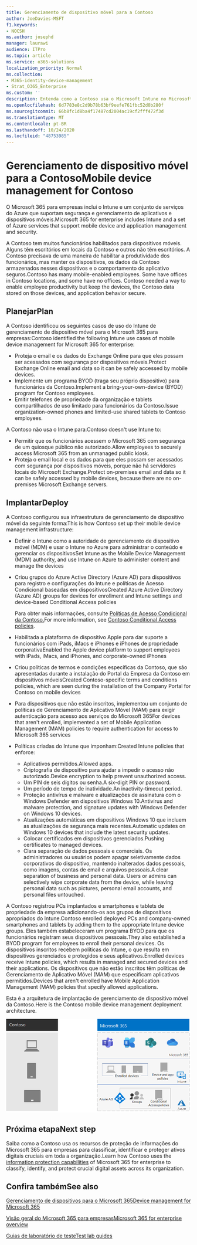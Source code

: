 ```yaml
---
title: Gerenciamento de dispositivo móvel para a Contoso
author: JoeDavies-MSFT
f1.keywords:
- NOCSH
ms.author: josephd
manager: laurawi
audience: ITPro
ms.topic: article
ms.service: o365-solutions
localization_priority: Normal
ms.collection:
- M365-identity-device-management
- Strat_O365_Enterprise
ms.custom: ''
description: Entenda como a Contoso usa o Microsoft Intune no Microsoft 365 para empresas para gerenciar seus dispositivos e aplicativos que são executados neles.
ms.openlocfilehash: 6d7783e8c2d9b78b63bf9eefe761fbc52d0b280f
ms.sourcegitcommit: 66b8fc1d8ba4f17487cd2004ac19cf2fff472f3d
ms.translationtype: MT
ms.contentlocale: pt-BR
ms.lasthandoff: 10/24/2020
ms.locfileid: "48753985"
---
```

# <a name="mobile-device-management-for-contoso"></a><span data-ttu-id="c96e8-103">Gerenciamento de dispositivo móvel para a Contoso</span><span class="sxs-lookup"><span data-stu-id="c96e8-103">Mobile device management for Contoso</span></span>

<span data-ttu-id="c96e8-104">O Microsoft 365 para empresas inclui o Intune e um conjunto de serviços do Azure que suportam segurança e gerenciamento de aplicativos e dispositivos móveis.</span><span class="sxs-lookup"><span data-stu-id="c96e8-104">Microsoft 365 for enterprise includes Intune and a set of Azure services that support mobile device and application management and security.</span></span>

<span data-ttu-id="c96e8-p101">A Contoso tem muitos funcionários habilitados para dispositivos móveis. Alguns têm escritórios em locais da Contoso e outros não têm escritórios. A Contoso precisava de uma maneira de habilitar a produtividade dos funcionários, mas manter os dispositivos, os dados da Contoso armazenados nesses dispositivos e o comportamento do aplicativo seguros.</span><span class="sxs-lookup"><span data-stu-id="c96e8-p101">Contoso has many mobile-enabled employees. Some have offices in Contoso locations, and some have no offices. Contoso needed a way to enable employee productivity but keep the devices, the Contoso data stored on those devices, and application behavior secure.</span></span>

## <a name="plan"></a><span data-ttu-id="c96e8-108">Planejar</span><span class="sxs-lookup"><span data-stu-id="c96e8-108">Plan</span></span>

<span data-ttu-id="c96e8-109">A Contoso identificou os seguintes casos de uso do Intune de gerenciamento de dispositivo móvel para o Microsoft 365 para empresas:</span><span class="sxs-lookup"><span data-stu-id="c96e8-109">Contoso identified the following Intune use cases of mobile device management for Microsoft 365 for enterprise:</span></span>

- <span data-ttu-id="c96e8-110">Proteja o email e os dados do Exchange Online para que eles possam ser acessados com segurança por dispositivos móveis.</span><span class="sxs-lookup"><span data-stu-id="c96e8-110">Protect Exchange Online email and data so it can be safely accessed by mobile devices.</span></span>
- <span data-ttu-id="c96e8-111">Implemente um programa BYOD (traga seu próprio dispositivo) para funcionários da Contoso.</span><span class="sxs-lookup"><span data-stu-id="c96e8-111">Implement a bring-your-own-device (BYOD) program for Contoso employees.</span></span>
- <span data-ttu-id="c96e8-112">Emitir telefones de propriedade da organização e tablets compartilhados de uso limitado para funcionários da Contoso.</span><span class="sxs-lookup"><span data-stu-id="c96e8-112">Issue organization-owned phones and limited-use shared tablets to Contoso employees.</span></span>

<span data-ttu-id="c96e8-113">A Contoso não usa o Intune para:</span><span class="sxs-lookup"><span data-stu-id="c96e8-113">Contoso doesn't use Intune to:</span></span>

- <span data-ttu-id="c96e8-114">Permitir que os funcionários acessem o Microsoft 365 com segurança de um quiosque público não autorizado.</span><span class="sxs-lookup"><span data-stu-id="c96e8-114">Allow employees to securely access Microsoft 365 from an unmanaged public kiosk.</span></span>
- <span data-ttu-id="c96e8-115">Proteja o email local e os dados para que eles possam ser acessados com segurança por dispositivos móveis, porque não há servidores locais do Microsoft Exchange.</span><span class="sxs-lookup"><span data-stu-id="c96e8-115">Protect on-premises email and data so it can be safely accessed by mobile devices, because there are no on-premises Microsoft Exchange servers.</span></span>

## <a name="deploy"></a><span data-ttu-id="c96e8-116">Implantar</span><span class="sxs-lookup"><span data-stu-id="c96e8-116">Deploy</span></span>

<span data-ttu-id="c96e8-117">A Contoso configurou sua infraestrutura de gerenciamento de dispositivo móvel da seguinte forma:</span><span class="sxs-lookup"><span data-stu-id="c96e8-117">This is how Contoso set up their mobile device management infrastructure:</span></span>

- <span data-ttu-id="c96e8-118">Definir o Intune como a autoridade de gerenciamento de dispositivo móvel (MDM) e usar o Intune no Azure para administrar o conteúdo e gerenciar os dispositivos</span><span class="sxs-lookup"><span data-stu-id="c96e8-118">Set Intune as the Mobile Device Management (MDM) authority, and use Intune on Azure to administer content and manage the devices</span></span>
- <span data-ttu-id="c96e8-119">Criou grupos do Azure Active Directory (Azure AD) para dispositivos para registro e configurações do Intune e políticas de Acesso Condicional baseadas em dispositivos</span><span class="sxs-lookup"><span data-stu-id="c96e8-119">Created Azure Active Directory (Azure AD) groups for devices for enrollment and Intune settings and device-based Conditional Access policies</span></span>

  <span data-ttu-id="c96e8-120">Para obter mais informações, consulte [Políticas de Acesso Condicional da Contoso.](contoso-identity.md#conditional-access-policies-for-identity-and-device-access)</span><span class="sxs-lookup"><span data-stu-id="c96e8-120">For more information, see [Contoso Conditional Access policies](contoso-identity.md#conditional-access-policies-for-identity-and-device-access).</span></span>

- <span data-ttu-id="c96e8-121">Habilitada a plataforma de dispositivo Apple para dar suporte a funcionários com iPads, iMacs e iPhones e iPhones de propriedade corporativa</span><span class="sxs-lookup"><span data-stu-id="c96e8-121">Enabled the Apple device platform to support employees with iPads, iMacs, and iPhones, and corporate-owned iPhones</span></span>
- <span data-ttu-id="c96e8-122">Criou políticas de termos e condições específicas da Contoso, que são apresentadas durante a instalação do Portal da Empresa da Contoso em dispositivos móveis</span><span class="sxs-lookup"><span data-stu-id="c96e8-122">Created Contoso-specific terms and conditions policies, which are seen during the installation of the Company Portal for Contoso on mobile devices</span></span>
- <span data-ttu-id="c96e8-123">Para dispositivos que não estão inscritos, implementou um conjunto de políticas de Gerenciamento de Aplicativo Móvel (MAM) para exigir autenticação para acesso aos serviços do Microsoft 365</span><span class="sxs-lookup"><span data-stu-id="c96e8-123">For devices that aren't enrolled, implemented a set of Mobile Application Management (MAM) policies to require authentication for access to Microsoft 365 services</span></span>
- <span data-ttu-id="c96e8-124">Políticas criadas do Intune que imponham:</span><span class="sxs-lookup"><span data-stu-id="c96e8-124">Created Intune policies that enforce:</span></span>
  - <span data-ttu-id="c96e8-125">Aplicativos permitidos.</span><span class="sxs-lookup"><span data-stu-id="c96e8-125">Allowed apps.</span></span>
  - <span data-ttu-id="c96e8-126">Criptografia de dispositivo para ajudar a impedir o acesso não autorizado.</span><span class="sxs-lookup"><span data-stu-id="c96e8-126">Device encryption to help prevent unauthorized access.</span></span>
  - <span data-ttu-id="c96e8-127">Um PIN de seis dígitos ou senha.</span><span class="sxs-lookup"><span data-stu-id="c96e8-127">A six-digit PIN or password.</span></span>
  - <span data-ttu-id="c96e8-128">Um período de tempo de inatividade.</span><span class="sxs-lookup"><span data-stu-id="c96e8-128">An inactivity-timeout period.</span></span>
  - <span data-ttu-id="c96e8-129">Proteção antivírus e malware e atualizações de assinatura com o Windows Defender em dispositivos Windows 10.</span><span class="sxs-lookup"><span data-stu-id="c96e8-129">Antivirus and malware protection, and signature updates with Windows Defender on Windows 10 devices.</span></span>
  - <span data-ttu-id="c96e8-130">Atualizações automáticas em dispositivos Windows 10 que incluem as atualizações de segurança mais recentes.</span><span class="sxs-lookup"><span data-stu-id="c96e8-130">Automatic updates on Windows 10 devices that include the latest security updates.</span></span>
  - <span data-ttu-id="c96e8-131">Colocar certificados em dispositivos gerenciados.</span><span class="sxs-lookup"><span data-stu-id="c96e8-131">Pushing certificates to managed devices.</span></span>
  - <span data-ttu-id="c96e8-p102">Clara separação de dados pessoais e comerciais. Os administradores ou usuários podem apagar seletivamente dados corporativos do dispositivo, mantendo inalterados dados pessoais, como imagens, contas de email e arquivos pessoais.</span><span class="sxs-lookup"><span data-stu-id="c96e8-p102">A clear separation of business and personal data. Users or admins can selectively wipe corporate data from the device, while leaving personal data such as pictures, personal email accounts, and personal files untouched.</span></span>

<span data-ttu-id="c96e8-134">A Contoso registrou PCs implantados e smartphones e tablets de propriedade da empresa adicionando-os aos grupos de dispositivos apropriados do Intune.</span><span class="sxs-lookup"><span data-stu-id="c96e8-134">Contoso enrolled deployed PCs and company-owned smartphones and tablets by adding them to the appropriate Intune device groups.</span></span> <span data-ttu-id="c96e8-135">Eles também estabeleceram um programa BYOD para que os funcionários registram seus dispositivos pessoais.</span><span class="sxs-lookup"><span data-stu-id="c96e8-135">They also established a BYOD program for employees to enroll their personal devices.</span></span> <span data-ttu-id="c96e8-136">Os dispositivos inscritos recebem políticas do Intune, o que resulta em dispositivos gerenciados e protegidos e seus aplicativos.</span><span class="sxs-lookup"><span data-stu-id="c96e8-136">Enrolled devices receive Intune policies, which results in managed and secured devices and their applications.</span></span> <span data-ttu-id="c96e8-137">Os dispositivos que não estão inscritos têm políticas de Gerenciamento de Aplicativo Móvel (MAM) que especificam aplicativos permitidos.</span><span class="sxs-lookup"><span data-stu-id="c96e8-137">Devices that aren't enrolled have Mobile Application Management (MAM) policies that specify allowed applications.</span></span>

<span data-ttu-id="c96e8-138">Esta é a arquitetura de implantação de gerenciamento de dispositivo móvel da Contoso.</span><span class="sxs-lookup"><span data-stu-id="c96e8-138">Here is the Contoso mobile device management deployment architecture.</span></span>

![Infraestrutura de implantação de gerenciamento de dispositivo móvel da Contoso](../media/contoso-mdm/contoso-mdm-fig1.png)

## <a name="next-step"></a><span data-ttu-id="c96e8-140">Próxima etapa</span><span class="sxs-lookup"><span data-stu-id="c96e8-140">Next step</span></span>

<span data-ttu-id="c96e8-141">Saiba como a [](contoso-info-protect.md) Contoso usa os recursos de proteção de informações do Microsoft 365 para empresas para classificar, identificar e proteger ativos digitais cruciais em toda a organização.</span><span class="sxs-lookup"><span data-stu-id="c96e8-141">Learn how Contoso uses the [information protection capabilities](contoso-info-protect.md) of Microsoft 365 for enterprise to classify, identify, and protect crucial digital assets across its organization.</span></span>

## <a name="see-also"></a><span data-ttu-id="c96e8-142">Confira também</span><span class="sxs-lookup"><span data-stu-id="c96e8-142">See also</span></span>

[<span data-ttu-id="c96e8-143">Gerenciamento de dispositivos para o Microsoft 365</span><span class="sxs-lookup"><span data-stu-id="c96e8-143">Device management for Microsoft 365</span></span>](device-management-roadmap-microsoft-365.md)

[<span data-ttu-id="c96e8-144">Visão geral do Microsoft 365 para empresas</span><span class="sxs-lookup"><span data-stu-id="c96e8-144">Microsoft 365 for enterprise overview</span></span>](microsoft-365-overview.md)

[<span data-ttu-id="c96e8-145">Guias de laboratório de teste</span><span class="sxs-lookup"><span data-stu-id="c96e8-145">Test lab guides</span></span>](m365-enterprise-test-lab-guides.md)

